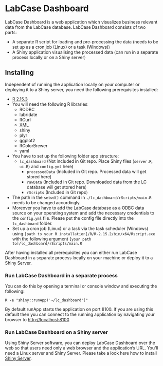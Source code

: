 # LabCase Dashboard

LabCase Dashboard is a web application which visualizes business relevant data from the LabCase database.
LabCase Dashboard consists of two parts:
* A separate R script for loading and pre-processing the data (needs to be set up as a cron job (Linux) or a task (Windows))
* A Shiny application visualising the processed data (can run in a separate process locally or on a Shiny server)

## Installing

Independent of running the application locally on your computer or deploying it to a Shiny server, you need the following prerequisites installed:

* [R 2.15.3](http://www.r-project.org)
* You will need the following R libraries:
	* RODBC
	* lubridate
	* RCurl
	* XML
	* shiny
	* plyr
	* ggplot2
	* RColorBrewer
  * yaml
* You have to set up the following folder app structure:
  * `lc_dashboard` (Not included in Git repo. Place Shiny files (`server.R`, `ui.R`) and `config.yml` here)
	  * `processedData` (Included in Git repo. Processed data will get stored here)
	  * `rawData` (Included in Git repo. Downloaded data from the LC database will get stored here)
	  * `rScripts` (Included in Git repo)
* The path in the `setwd()` command in `./lc_dashboard/rScripts/main.R` needs to be changed accordingly.
* Moreover you have to add the LabCase database as a ODBC data source on your operating system and add the necessary credentials to the `config.yml` file. Please put the config file directly into the `lc_dashboard` folder.
* Set up a cron job (Linux) or a task via the task scheduler (Windows) using `[path to your R installation]/R/R-2.15.2/bin/x64/Rscript.exe` with the following argument `[your path to]/lc_dashboard/rScripts/main.R` 

After having installed all prerequisites you can either run LabCase Dashboard in a separate process locally on your machine or deploy it to a Shiny Server.

### Run LabCase Dashboard in a separate process

You can do this by opening a terminal or console window and executing the following:
```
R -e "shiny::runApp('~/lc_dashboard')"
```
By default runApp starts the application on port 8100. If you are using this default then you can connect to the running application by navigating your browser to [http://localhost:8100](http://localhost:8100).

### Run LabCase Dashboard on a Shiny server

Using Shiny Server software, you can deploy LabCase Dashboard over the web so that users need only a web browser and the application’s URL. You’ll need a Linux server and Shiny Server. Please take a look here how to install [Shiny Server](https://github.com/rstudio/shiny-server).


